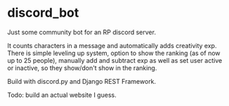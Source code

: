 # discord_bot
 
Just some community bot for an RP discord server.

It counts characters in a message and automatically adds creativity exp. There is simple leveling up system, option to show the ranking (as of now up to 25 people), manually add and subtract exp as well as set user active or inactive, so they show/don't show in the ranking.

Build with discord.py and Django REST Framework.

Todo: build an actual website I guess.
